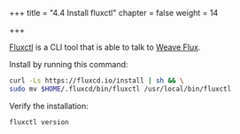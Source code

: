 +++
title = "4.4 Install fluxctl"
chapter = false
weight = 14

+++

[Fluxctl](https://docs.fluxcd.io/en/1.17.1/references/fluxctl.html) is a CLI tool that is able to talk to [Weave Flux](https://github.com/fluxcd/flux).

Install by running this command:

```sh
curl -Ls https://fluxcd.io/install | sh && \
sudo mv $HOME/.fluxcd/bin/fluxctl /usr/local/bin/fluxctl
```

Verify the installation:

```sh
fluxctl version
```
